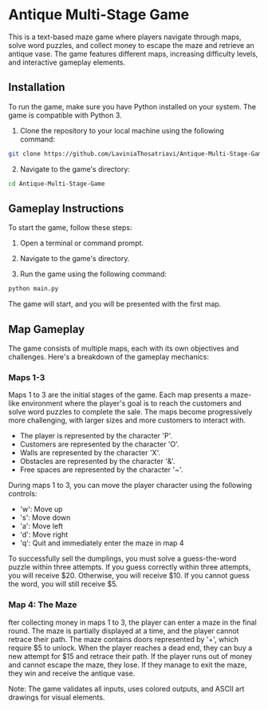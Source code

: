 # Antique Multi-Stage Game

This is a text-based maze game where players navigate through maps, solve word puzzles, and collect money to escape the maze and retrieve an antique vase. The game features different maps, increasing difficulty levels, and interactive gameplay elements.

## Installation

To run the game, make sure you have Python installed on your system. The game is compatible with Python 3.

1. Clone the repository to your local machine using the following command:

```bash
git clone https://github.com/LaviniaThosatriavi/Antique-Multi-Stage-Game.git
```

2. Navigate to the game's directory:

```bash
cd Antique-Multi-Stage-Game
```

## Gameplay Instructions

To start the game, follow these steps:

1. Open a terminal or command prompt.

2. Navigate to the game's directory.

3. Run the game using the following command:

```bash
python main.py
```

The game will start, and you will be presented with the first map.

## Map Gameplay

The game consists of multiple maps, each with its own objectives and challenges. Here's a breakdown of the gameplay mechanics:

### Maps 1-3

Maps 1 to 3 are the initial stages of the game. Each map presents a maze-like environment where the player's goal is to reach the customers and solve word puzzles to complete the sale. The maps become progressively more challenging, with larger sizes and more customers to interact with.

- The player is represented by the character 'P'.
- Customers are represented by the character 'O'.
- Walls are represented by the character 'X'.
- Obstacles are represented by the character '&'.
- Free spaces are represented by the character '~'.

During maps 1 to 3, you can move the player character using the following controls:

- 'w': Move up
- 's': Move down
- 'a': Move left
- 'd': Move right
- 'q': Quit and immediately enter the maze in map 4

To successfully sell the dumplings, you must solve a guess-the-word puzzle within three attempts. If you guess correctly within three attempts, you will receive $20. Otherwise, you will receive $10. If you cannot guess the word, you will still receive $5.

### Map 4: The Maze

fter collecting money in maps 1 to 3, the player can enter a maze in the final round. The maze is partially displayed at a time, and the player cannot retrace their path. The maze contains doors represented by '+', which require $5 to unlock. When the player reaches a dead end, they can buy a new attempt for $15 and retrace their path. If the player runs out of money and cannot escape the maze, they lose. If they manage to exit the maze, they win and receive the antique vase.

Note: The game validates all inputs, uses colored outputs, and ASCII art drawings for visual elements.
